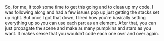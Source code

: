 So, for me, it took some time to get this going and to clean up my code. I was following along and had a few issues pop up just getting the stacks set up right. But once I got that down, I liked how you’re basically setting everything up so you can use each part as an element. After that, you can just propagate the scene and make as many pumpkins and stars as you want. It makes sense that you wouldn’t code each one over and over again.
